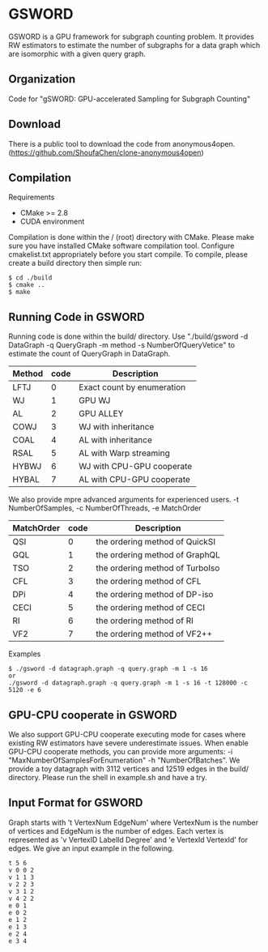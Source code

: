 # GSWORD
GSWORD is a GPU framework for subgraph counting problem. It provides RW estimators to estimate the number of subgraphs for a data graph which are isomorphic with a given query graph.

Organization
--------
Code for "gSWORD: GPU-accelerated Sampling for Subgraph Counting"

Download
--------
There is a public tool to download the code from anonymous4open. (https://github.com/ShoufaChen/clone-anonymous4open)

Compilation
--------

Requirements

* CMake &gt;= 2.8
* CUDA environment

Compilation is done within the / (root) directory with CMake. 
Please make sure you have installed CMake software compilation tool.
Configure cmakelist.txt appropriately before you start compile. 
To compile, please create a build directory then simple run:

```
$ cd ./build
$ cmake ..
$ make
```

Running Code in GSWORD
--------
Running code is done within the build/ directory. 
Use "./build/gsword -d DataGraph -q QueryGraph -m method -s NumberOfQueryVetice" to estimate the count of QueryGraph in DataGraph.

| Method | code | Description                |
| ------ | ---- | -------------------------- |
| LFTJ   | 0    | Exact count by enumeration |
| WJ     | 1    | GPU WJ                     |
| AL     | 2    | GPU ALLEY                  |
| COWJ   | 3    | WJ with inheritance        |
| COAL   | 4    | AL with inheritance        |
| RSAL   | 5    | AL with Warp streaming     |
| HYBWJ  | 6    | WJ with CPU-GPU cooperate  |
| HYBAL  | 7    | AL with CPU-GPU cooperate  |

We also provide mpre advanced arguments for experienced users. 
-t NumberOfSamples,  -c NumberOfThreads, -e MatchOrder

| MatchOrder | code | Description                     |
| ---------- | ---- | ------------------------------- |
| QSI        | 0    | the ordering method of QuickSI  |
| GQL        | 1    | the ordering method of GraphQL  |
| TSO        | 2    | the ordering method of TurboIso |
| CFL        | 3    | the ordering method of CFL      |
| DPi        | 4    | the ordering method of DP-iso   |
| CECI       | 5    | the ordering method of CECI     |
| RI         | 6    | the ordering method of RI       |
| VF2        | 7    | the ordering method of VF2++    |

Examples
```
$ ./gsword -d datagraph.graph -q query.graph -m 1 -s 16
or
./gsword -d datagraph.graph -q query.graph -m 1 -s 16 -t 128000 -c 5120 -e 6
```
GPU-CPU cooperate in GSWORD
--------
<!-- ![pipeline-crop](https://github.com/Gibyeng/gsword/assets/19706360/8a96fc3d-0301-476e-a231-0fe89663ea32) -->
We also support GPU-CPU cooperate executing mode for cases where existing RW estimators have severe underestimate issues.
When enable GPU-CPU cooperate methods, you can provide more arguments: -i "MaxNumberOfSamplesForEnumeration" -h "NumberOfBatches". 
We provide a toy datagraph with 3112 vertices and 12519 edges in the build/ directory. Please run the shell in example.sh and have a try.

Input Format for GSWORD
--------
 Graph starts with 't VertexNum EdgeNum' where VertexNum is the number of vertices and EdgeNum is the number of edges. Each vertex is represented as 'v VertexID LabelId Degree' and 'e VertexId VertexId' for edges. We give an input example in the following.

```
t 5 6
v 0 0 2
v 1 1 3
v 2 2 3
v 3 1 2
v 4 2 2
e 0 1
e 0 2
e 1 2
e 1 3
e 2 4
e 3 4
```
